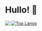 # Hullo! 👋

<img align = "left" src = "https://github-readme-stats.vercel.app/api?username=RedInJapanese&show_icons=true&theme=onedark" />

[![Top Langs](https://github-readme-stats.vercel.app/api/top-langs/?username=RedInJapanese&exclude_repo=ASDF&hide=javascript,html,css,java&layout=compact&theme=cobalt)](https://github.com/RedInJapanese/leetcode-problems)
